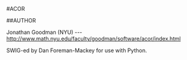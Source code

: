 #ACOR

##AUTHOR

Jonathan Goodman (NYU) --- http://www.math.nyu.edu/faculty/goodman/software/acor/index.html

SWIG-ed by Dan Foreman-Mackey for use with Python.

